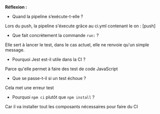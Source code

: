 **Réflexion :**

- Quand la pipeline s’exécute-t-elle ?


Lors du push, la pipeline s'éxecute grâce au ci.yml contenant le on : [push]
- Que fait concrètement la commande `run:` ?


Elle sert à lancer le test, dans le cas actuel, elle ne renvoie qu'un simple message.

- Pourquoi Jest est-il utile dans la CI ?


Parce qu'elle permet à faire des test de code JavaScript
- Que se passe-t-il si un test échoue ?


Cela met une erreur test


- Pourquoi `npm ci` plutôt que `npm install` ?


Car il va installer tout les composants nécessaires pour faire du CI